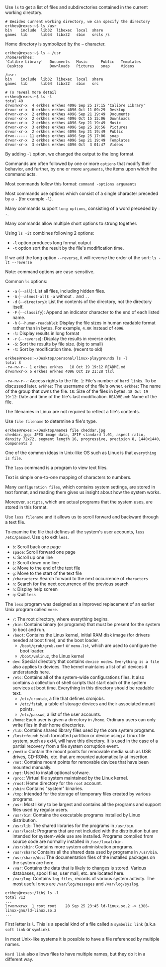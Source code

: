 Use `ls` to get a list of files and subdirectories contained in the current working directory.

```
# Besides current working directory, we can specify the directory
erkhes@rexes:~$ ls /usr
bin    include  lib32  libexec  local  share
games  lib      lib64  libx32   sbin   srcls /s
```

Home directory is symbolized by the `~` character.

```
erkhes@rexes:~$ ls ~ /usr
/home/erkhes:
'Calibre Library'   Documents   Music      Public   Templates
 Desktop            Downloads   Pictures   snap     Videos

/usr:
bin    include  lib32  libexec  local  share
games  lib      lib64  libx32   sbin   src
```

```
# To reveal more detail
erkhes@rexes:~$ ls -l
total 40
drwxrwxr-x  4 erkhes erkhes 4096 Sep 25 17:15 'Calibre Library'
drwxr-xr-x  6 erkhes erkhes 4096 Oct 11 09:29  Desktop
drwxr-xr-x  2 erkhes erkhes 4096 Sep 21 19:49  Documents
drwxr-xr-x  2 erkhes erkhes 4096 Oct 15 15:06  Downloads
drwxr-xr-x  2 erkhes erkhes 4096 Sep 21 19:49  Music
drwxr-xr-x  3 erkhes erkhes 4096 Sep 25 10:56  Pictures
drwxr-xr-x  2 erkhes erkhes 4096 Sep 21 19:49  Public
drwx------ 11 erkhes erkhes 4096 Sep 25 17:06  snap
drwxr-xr-x  2 erkhes erkhes 4096 Sep 21 19:49  Templates
drwxr-xr-x  3 erkhes erkhes 4096 Oct  3 01:47  Videos
```

By adding `-l` option, we changed the output to the long format.

Commands are often followed
by one or more `options` that modify their behavior, and further,
by one or more `arguments`, the items upon which the command acts.

Most commands follow this format:
`command -options arguments`

Most commands use options which consist of a single character preceded by a `-` (for example `-l`).

Many commands support `long options`, consisting of a word preceded by `--`.

Many commands allow multiple short options to strung together.

Using `ls -it` combines following 2 options:
- `-l` option produces long format output
- `-t` option sort the result by the file's modification time.

If we add the long option `--reverse`,
it will reverse the order of the sort:
`ls -lt --reverse`

Note: command options are case-sensitive.

Common `ls` options:
- `-a` (`--all`): List all files, including hidden files.
- `-A` (`--almost-all`): `-a` without `.` and `..`
- `-d` (`--directory`): List the contents of the directory, not the directory itself.
- `-F` (`--classify`): Append an indicator character to the end of each listed name.
- `-h` (`--human-readable`): Display the file sizes in human readable format
rather than in bytes. For example, `4.0K` instead of `4096`.
- `-l`: Display results in long format
- `-r` (`--reverse`): Display the results in reverse order.
- `-S`: Sort the results by file size. (big to small)
- `-t`: Sort by modification time. (recent to old)

```
erkhes@rexes:~/Desktop/personal/linux-playground$ ls -l
total 8
-rw-rw-r-- 1 erkhes erkhes   18 Oct 19 19:12 README.md
drwxrwxr-x 6 erkhes erkhes 4096 Oct 19 21:28 tlcl
```

`-rw-rw-r--`: Access rights to the file.
`1`: File's number of `hard links`. To be discussed later.
`erkhes`: The username of the file's owner.
`erkhes`: The name of the group that owns the file.
`18`: Size of the files in bytes.
`18 Oct 19 19:12`: Date and time of the file's last modification.
`README.md`: Name of the file.

The filenames in Linux are not required to reflect a file's contents.

Use `file filename` to determine a file's type.

```
erkhes@rexes:~/Desktop/meme$ file cheddar.jpg 
cheddar.jpg: JPEG image data, JFIF standard 1.01, aspect ratio, density 72x72, segment length 16, progressive, precision 8, 1440x1440, components 3
```

One of the common ideas in Unix-like OS such as Linux is that `everything is file`.

The `less` command is a program to view text files.

Text is simple one-to-one mapping of characters to numbers.

Many `configuration files`, which contains system settings, are stored in text format,
and reading them gives us insight about how the system works.

Moreover, `scripts`, which are actual programs that the system uses, are stored in this format.

Use `less filename` and it allows us to scroll forward and backward
through a text file.

To examine the file that defines all the system's user accounts,
`less /etc/passwd`. Use `q` to exit `less`.

- `b`: Scroll back one page
- `space`: Scroll forward one page
- `k`: Scroll up one line
- `j`: Scroll down one line
- `G`: Move to the end of the text file
- `g`: Move to the start of the text file
- `/characters`: Search forward to the next occurrence of `characters`
- `n`: Search for the next occurrence of the previous search
- `h`: Display help screen
- `q`: Quit `less`

The `less` program was designed as a improved replacement of an earlier Unix program called `more`.

- `/`: The root directory, where everything begins.
- `/bin`: Contains binary (or programs) that must be present
for the system to boot and run.
- `/boot`: Contains the Linux kernel,
initial RAM disk image (for drivers needed at boot time),
and the boot loader.
    - `/boot/grub/grub.conf` or `menu.lst`, which are used to configure the boot loader.
    - `/boot/vmlinuz`, the Linux kernel
- `dev`: Special directory that contains `device nodes`.
`Everything is a file` also applies to devices.
The kernel maintains a list of all devices it understands here.
- `/etc`: Contains all of the system-wide configurations files.
It also contains a collection of shell scripts
that start each of the system services at boot time.
Everything in this directory should be readable text.
    - `/etc/crontab`, a file that defines cronjobs.
    - `/etc/fstab`, a table of storage devices and their associated mount points.
    - `/etc/passwd`, a list of the user accounts.
- `/home`: Each user is given a directory in `/home`.
Ordinary users can only write files in their home directories.
- `/lib`: Contains shared library files used by the core system programs.
- `/lost+found`: Each formatted partition or device using a Linux file system,
such as ext4, will have this directory.
It is used in the case of a partial recovery
from a file system corruption event.
- `/media`: Contain the mount points for removable media
such as USB drives, CD-ROMs, etc.
that are mounted automatically at insertion.
- `/mnt`: Contains mount points for removable devices
that have been mounted manually.
- `/opt`: Used to install optional sofware.
- `/proc`: Virtual file system maintained by the Linux kernel.
- `/root`: Home directory for the `root` account.
- `/sbin`: Contains "system" binaries.
- `/tmp`: Intended for the storage of temporary files
created by various programs.
- `/usr`: Most likely to be largest and
contains all the programs and support files used by regular users.
- `/usr/bin`: Contains the executable programs
installed by Linux distribution.
- `/usr/lib`: The shared libraries for the programs in `/usr/bin`.
- `/usr/local`: Programs that are not included with
the distribution but are intended for system-wide use are installed.
Programs compiled from source code are normallly installed in `/usr/local/bin`.
- `/usr/sbin`: Contains more system administration programs.
- `/usr/share`: Contains all the shared data
used by programs in `/usr/bin`.
- `/usr/share/doc`: The documentation files of the installed packages on the system are here.
- `/var`: Contains the data that is likely to changes is stored.
Various databases, spool files, user mail, etc. are located here.
- `/var/log`: Contains `log files`,
records of various system activity. The most useful ones are
`/var/log/messages` and `/var/log/syslog`.

```
erkhes@rexes:/lib$ ls -l
total 712
...
lrwxrwxrwx  1 root root    28 Sep 25 23:45 ld-linux.so.2 -> i386-linux-gnu/ld-linux.so.2
...
```

First letter is  `l`.
This is a special kind of a file called a `symbolic link` (a.k.a `soft link` or `symlink`).

In most Unix-like systems it is possible to have a file
referenced by multiple names.

`Hard link` also allows files to have multiple names,
but they do it in a different way.

